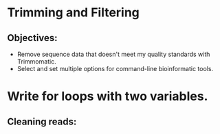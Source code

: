 # Trimming and Filtering

## Objectives:
* Remove sequence data that doesn't meet my quality standards with Trimmomatic.
* Select and set multiple options for command-line bioinformatic tools.
# Write for loops with two variables.


## Cleaning reads:
